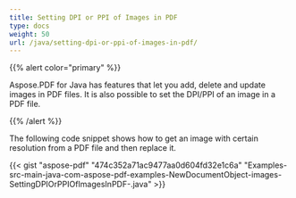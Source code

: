```yaml
---
title: Setting DPI or PPI of Images in PDF
type: docs
weight: 50
url: /java/setting-dpi-or-ppi-of-images-in-pdf/
---
```


{{% alert color="primary" %}} 

Aspose.PDF for Java has features that let you add, delete and update images in PDF files. It is also possible to set the DPI/PPI of an image in a PDF file.

{{% /alert %}} 

The following code snippet shows how to get an image with certain resolution from a PDF file and then replace it.

{{< gist "aspose-pdf" "474c352a71ac9477aa0d604fd32e1c6a" "Examples-src-main-java-com-aspose-pdf-examples-NewDocumentObject-images-SettingDPIOrPPIOfImagesInPDF-.java" >}}
